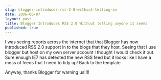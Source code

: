 ```yaml
---
slug: blogger-introduces-rss-2-0-without-telling-an
date: 2006-06-07
layout: post
title: Blogger Introduces RSS 2.0 Without telling anyone it seems
published: true
---
```

I was seeing reports across the internet that that Blogger has now introduced RSS 2.0 support in to the blogs that they host.  Seeing that I use blogger but host on my own server account I thought I would check it out.  Sure enough IE7 has detected the new RSS feed but it looks like I have a mess of feeds that I need to tidy up!   Back to the template.<p />Anyway, thanks Blogger for warning us!!!!<div class="blogger-post-footer"><img class="posterous_download_image" src="https://blogger.googleusercontent.com/tracker/8109338-114966817796407787?l=www.kinlan.co.uk%2Findex.html" height="1" alt="" width="1" /></div>

